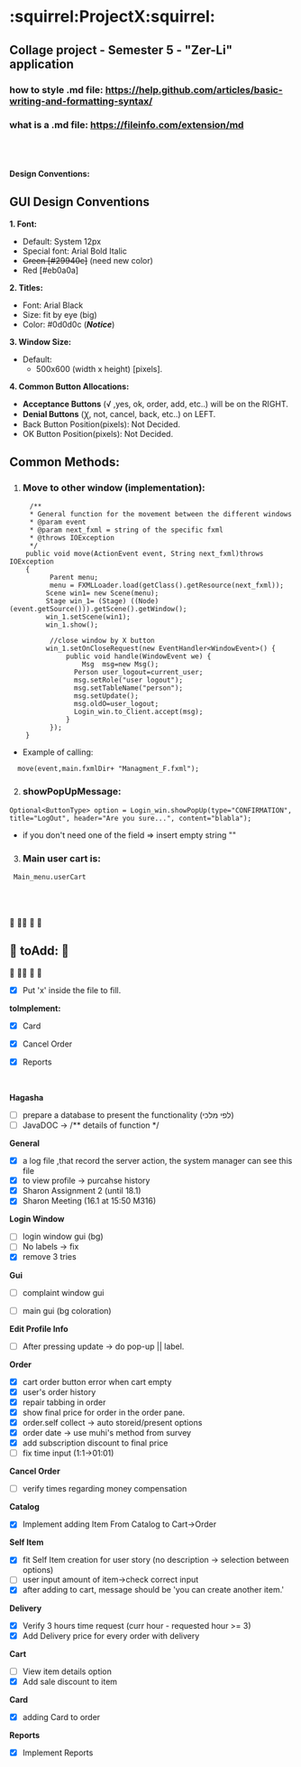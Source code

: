 # :squirrel:ProjectX:squirrel:
## Collage project - Semester 5 - "Zer-Li" application
### how to style .md file: https://help.github.com/articles/basic-writing-and-formatting-syntax/
### what is a .md file: https://fileinfo.com/extension/md

<br /><br /><br />
**Design Conventions:**

## GUI Design Conventions

**1. Font:**
   - Default: System 12px
   - Special font: Arial Bold Italic
   - ~~Green [#29940c]~~ (need new color)
   - Red [#eb0a0a]
		
**2. Titles:**
   - Font: Arial Black
   - Size: fit by eye (big)
   - Color: #0d0d0c (**_Notice_**)
   
   

**3. Window Size:**
   - Default:
     - 500x600 (width x height) [pixels].


**4. Common Button Allocations:**
- **Acceptance Buttons** (√ ,yes, ok, order, add, etc..) will be on the RIGHT.
- **Denial Buttons** (Ꭓ, not, cancel, back, etc..) on LEFT.
- Back Button Position(pixels): Not Decided.
- OK Button Position(pixels): Not Decided.



## **Common Methods:**

1. ### Move to other window (implementation):

```
     /**
     * General function for the movement between the different windows
     * @param event
     * @param next_fxml = string of the specific fxml
     * @throws IOException
     */
    public void move(ActionEvent event, String next_fxml)throws IOException 
	{
		  Parent menu;
		  menu = FXMLLoader.load(getClass().getResource(next_fxml));
		 Scene win1= new Scene(menu);
		 Stage win_1= (Stage) ((Node) (event.getSource())).getScene().getWindow();
		 win_1.setScene(win1);
		 win_1.show();
		 
		  //close window by X button
		 win_1.setOnCloseRequest(new EventHandler<WindowEvent>() {
	          public void handle(WindowEvent we) {
	        	  Msg  msg=new Msg();
	      		Person user_logout=current_user;
	      		msg.setRole("user logout");
	      		msg.setTableName("person");
	      		msg.setUpdate();
	      		msg.oldO=user_logout;
	      		Login_win.to_Client.accept(msg);
	          }
	      });        
	} 
```
  
- Example of calling:
```
  move(event,main.fxmlDir+ "Managment_F.fxml");
```

2. ### showPopUpMessage:

```
Optional<ButtonType> option = Login_win.showPopUp(type="CONFIRMATION", title="LogOut", header="Are you sure...", content="blabla");
```

- if you don't need one of the field => insert empty string ""

3. ### Main user cart is:
```
 Main_menu.userCart
```
<br /><br /><br />
 :pencil: :pencil::pencil: :pencil: :pencil:
 ## :pencil:  toAdd:   :pencil:
 :pencil: :pencil::pencil: :pencil: :pencil: 

- [x] Put 'x' inside the file to fill.

**toImplement:** <br/>
- [x] Card
- [x] Cancel Order
- [x] Reports


<br/>

**Hagasha** <br/>
- [ ] prepare a database to present the functionality (לפי מלכי)
- [ ] JavaDOC -> /** details of function */

**General** <br/>
- [x] a log file ,that record the server action, the system manager can see this file
- [x] to view profile -> purcahse history
- [x] Sharon Assignment 2 (until 18.1)
- [x] Sharon Meeting (16.1 at 15:50 M316)

**Login Window**<br/>
- [ ] login window gui (bg)
- [ ] No labels -> fix
- [x] remove 3 tries

**Gui** <br/>
- [ ] complaint window gui
- [ ] main gui (bg coloration)


**Edit Profile Info**<br/>
- [ ] After pressing update -> do pop-up || label.

**Order** <br/>
- [x] cart order button error when cart empty
- [x] user's order history
- [x] repair tabbing in order
- [x] show final price for order in the order pane.
- [x] order.self collect -> auto storeid/present options
- [x] order date -> use muhi's method from survey
- [x] add subscription discount to final price
- [ ] fix time input (1:1->01:01)

**Cancel Order** <br/>
- [ ] verify times regarding money compensation 

**Catalog** <br/>
- [x] Implement adding Item From Catalog to Cart->Order
 
**Self Item** <br/>
- [x] fit Self Item creation for user story (no description -> selection between options)
- [ ] user input amount of item->check correct input
- [x] after adding to cart, message should be 'you can create another item.'

**Delivery**<br/>
- [x] Verify 3 hours time request (curr hour - requested hour >= 3)
- [x] Add Delivery price for every order with delivery

**Cart**<br/>
- [ ] View item details option
- [x] Add sale discount to item

**Card** <br/>
- [x] adding Card to order
 
**Reports** <br/>
- [x] Implement Reports


